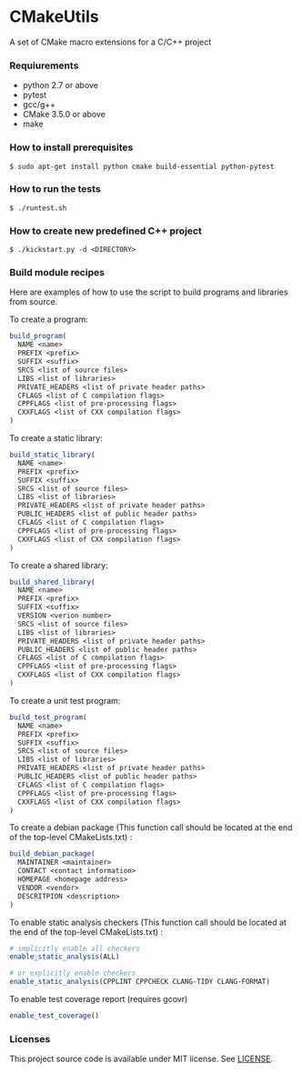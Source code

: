 # CMakeUtils

A set of CMake macro extensions for a C/C++ project

### Requiurements

- python 2.7 or above
- pytest
- gcc/g++
- CMake 3.5.0 or above
- make

### How to install prerequisites

    $ sudo apt-get install python cmake build-essential python-pytest

### How to run the tests

    $ ./runtest.sh

### How to create new predefined C++ project

    $ ./kickstart.py -d <DIRECTORY>


### Build module recipes

Here are examples of how to use the script to build programs and libraries from source.

To create a program:
```cmake
build_program(
  NAME <name>
  PREFIX <prefix>
  SUFFIX <suffix>
  SRCS <list of source files>
  LIBS <list of libraries>
  PRIVATE_HEADERS <list of private header paths>
  CFLAGS <list of C compilation flags>
  CPPFLAGS <list of pre-processing flags>
  CXXFLAGS <list of CXX compilation flags>
)
```

To create a static library:
```cmake
build_static_library(
  NAME <name>
  PREFIX <prefix>
  SUFFIX <suffix>
  SRCS <list of source files>
  LIBS <list of libraries>
  PRIVATE_HEADERS <list of private header paths>
  PUBLIC_HEADERS <list of public header paths>
  CFLAGS <list of C compilation flags>
  CPPFLAGS <list of pre-processing flags>
  CXXFLAGS <list of CXX compilation flags>
)
```

To create a shared library:
```cmake
build_shared_library(
  NAME <name>
  PREFIX <prefix>
  SUFFIX <suffix>
  VERSION <verion number>
  SRCS <list of source files>
  LIBS <list of libraries>
  PRIVATE_HEADERS <list of private header paths>
  PUBLIC_HEADERS <list of public header paths>
  CFLAGS <list of C compilation flags>
  CPPFLAGS <list of pre-processing flags>
  CXXFLAGS <list of CXX compilation flags>
)
```

To create a unit test program:
```cmake
build_test_program(
  NAME <name>
  PREFIX <prefix>
  SUFFIX <suffix>
  SRCS <list of source files>
  LIBS <list of libraries>
  PRIVATE_HEADERS <list of private header paths>
  PUBLIC_HEADERS <list of public header paths>
  CFLAGS <list of C compilation flags>
  CPPFLAGS <list of pre-processing flags>
  CXXFLAGS <list of CXX compilation flags>
)
```

To create a debian package (This function call should be located at the end of the top-level CMakeLists.txt) :
```cmake
build_debian_package(
  MAINTAINER <maintainer>
  CONTACT <contact information>
  HOMEPAGE <homepage address>
  VENDOR <vendor>
  DESCRITPION <description>
)
```

To enable static analysis checkers (This function call should be located at the end of the top-level CMakeLists.txt) :
```cmake
# implicitly enable all checkers
enable_static_analysis(ALL)

# or explicitly enable checkers
enable_static_analysis(CPPLINT CPPCHECK CLANG-TIDY CLANG-FORMAT)
```

To enable test coverage report (requires gcovr)
```cmake
enable_test_coverage()
```

### Licenses

This project source code is available under MIT license. See [LICENSE](LICENSE).